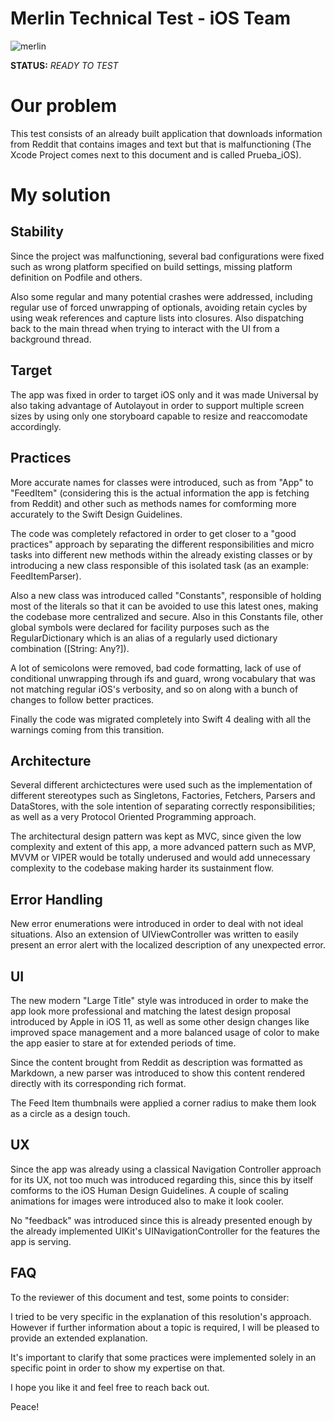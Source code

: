 # Merlin Technical Test - iOS Team


![merlin](https://user-images.githubusercontent.com/36903172/40690518-1d96ca26-636d-11e8-96da-1099959227a2.jpeg)

**STATUS:** _READY TO TEST_

# Our problem

This test consists of an already built application that downloads information from Reddit that contains images and text but that is malfunctioning (The Xcode Project comes next to this document and is called Prueba_iOS). 

# My solution

## Stability
Since the project was malfunctioning, several bad configurations were fixed such as wrong platform specified on build settings, missing platform definition on Podfile and others.

Also some regular and many potential crashes were addressed, including regular use of forced unwrapping of optionals, avoiding retain cycles by using weak references and capture lists into closures. Also dispatching back to the main thread when trying to interact with the UI from a background thread.

## Target
The app was fixed in order to target iOS only and it was made Universal by also taking advantage of Autolayout in order to support multiple screen sizes by using only one storyboard capable to resize and reaccomodate accordingly.

## Practices
More accurate names for classes were introduced, such as from "App" to "FeedItem" (considering this is the actual information the app is fetching from Reddit) and other such as methods names for comforming more accurately to the Swift Design Guidelines.

The code was completely refactored in order to get closer to a "good practices" approach by separating the different responsibilities and micro tasks into different new methods within the already existing classes or by introducing a new class responsible of this isolated task (as an example: FeedItemParser).

Also a new class was introduced called "Constants", responsible of holding most of the literals so that it can be avoided to use this latest ones, making the codebase more centralized and secure. Also in this Constants file, other global symbols were declared for facility purposes such as the RegularDictionary which is an alias of a regularly used dictionary combination ([String: Any?]).

A lot of semicolons were removed, bad code formatting, lack of use of conditional unwrapping through ifs and guard, wrong vocabulary that was not matching regular iOS's verbosity, and so on along with a bunch of changes to follow better practices.

Finally the code was migrated completely into Swift 4 dealing with all the warnings coming from this transition.

## Architecture

Several different archictectures were used such as the implementation of different stereotypes such as Singletons, Factories, Fetchers, Parsers and DataStores, with the sole intention of separating correctly responsibilities; as well as a very Protocol Oriented Programming approach.

The architectural design pattern was kept as MVC, since given the low complexity and extent of this app, a more advanced pattern such as MVP, MVVM or VIPER would be totally underused and would add unnecessary complexity to the codebase making harder its sustainment flow.

## Error Handling

New error enumerations were introduced in order to deal with not ideal situations. Also an extension of UIViewController was written to easily present an error alert with the localized description of any unexpected error.

## UI

The new modern "Large Title" style was introduced in order to make the app look more professional and matching the latest design proposal introduced by Apple in iOS 11, as well as some other design changes like improved space management and a more balanced usage of color to make the app easier to stare at for extended periods of time.

Since the content brought from Reddit as description was formatted as Markdown, a new parser was introduced to show this content rendered directly with its corresponding rich format.

The Feed Item thumbnails were applied a corner radius to make them look as a circle as a design touch.

## UX

Since the app was already using a classical Navigation Controller approach for its UX, not too much was introduced regarding this, since this by itself comforms to the iOS Human Design Guidelines. A couple of scaling animations for images were introduced also to make it look cooler.

No "feedback" was introduced since this is already presented enough by the already implemented UIKit's UINavigationController for the features the app is serving.

## FAQ
To the reviewer of this document and test, some points to consider:

I tried to be very specific in the explanation of this resolution's approach. However if further information about a topic is required, I will be pleased to provide an extended explanation.

It's important to clarify that some practices were implemented solely in an specific point in order to show my expertise on that.

I hope you like it and feel free to reach back out.

Peace!



